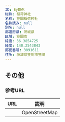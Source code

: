 ```yaml
---
ID: EyDWK
総称: 稲荷神社
名称: 笠間稲荷神社
名称読み: null
別名: null
都道府県: 茨城県
区域: 笠間市
緯度: 36.3854725
経度: 140.2543843
郵便番号: 3091611
住所: 茨城県笠間市笠間
---
```


## その他

### 参考URL

| URL | 説明          |
| --- | ------------- |
|     | OpenStreetMap |
